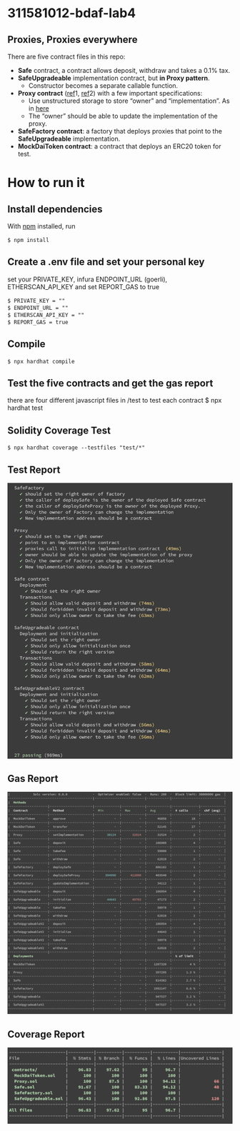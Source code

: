 # 311581012-bdaf-lab4

## Proxies, Proxies everywhere
There are five contract files in this repo:
- **Safe** contract, a contract allows deposit, withdraw and takes a 0.1% tax.
- **SafeUpgradeable** implementation contract, but **in Proxy pattern**.
    - Constructor becomes a separate callable function.
- **Proxy contract** ([ref](https://fravoll.github.io/solidity-patterns/proxy_delegate.html)1, [ref](https://solidity-by-example.org/app/upgradeable-proxy/)2) with a few important specifications:
    - Use unstructured storage to store “owner” and “implementation”. As in [here](https://blog.openzeppelin.com/upgradeability-using-unstructured-storage/)
    - The “owner” should be able to update the implementation of the proxy.
- **SafeFactory contract**: a factory that deploys proxies that point to the **SafeUpgradeable** implementation.
- **MockDaiToken contract**: a contract that deploys an ERC20 token for test.


# How to run it
## Install dependencies
With [npm](https://npmjs.org/) installed, run

    $ npm install 
    
## Create a .env file and set your personal key
  set your PRIVATE_KEY, infura ENDPOINT_URL (goerli), ETHERSCAN_API_KEY and set REPORT_GAS to true
  
    $ PRIVATE_KEY = ""
    $ ENDPOINT_URL = ""
    $ ETHERSCAN_API_KEY = ""
    $ REPORT_GAS = true
    
## Compile
    $ npx hardhat compile
    
## Test the five contracts and get the gas report
there are four different javascript files in /test to test each contract
    $ npx hardhat test
 
## Solidity Coverage Test
    $ npx hardhat coverage --testfiles "test/*"


## Test Report  
 ![image](https://github.com/EPJ-coding/311581012-bdaf-lab4/blob/main/pictures/test.png)
    
## Gas Report  
 ![image](https://github.com/EPJ-coding/311581012-bdaf-lab4/blob/main/pictures/gas_report.png)

## Coverage Report  
 ![image](https://github.com/EPJ-coding/311581012-bdaf-lab4/blob/main/pictures/coverage.png)
 

